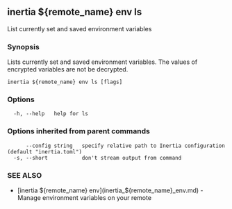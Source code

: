 ## inertia ${remote_name} env ls

List currently set and saved environment variables

### Synopsis

Lists currently set and saved environment variables. The values of encrypted
variables are not be decrypted.

```
inertia ${remote_name} env ls [flags]
```

### Options

```
  -h, --help   help for ls
```

### Options inherited from parent commands

```
      --config string   specify relative path to Inertia configuration (default "inertia.toml")
  -s, --short           don't stream output from command
```

### SEE ALSO

* [inertia ${remote_name} env](inertia_${remote_name}_env.md)	 - Manage environment variables on your remote

